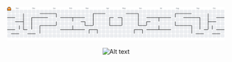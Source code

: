 <picture>
  <source media="(prefers-color-scheme: dark)" srcset="https://raw.githubusercontent.com/anyocher/anyocher/output/pacman-contribution-graph-dark.svg">
  <source media="(prefers-color-scheme: light)" srcset="https://raw.githubusercontent.com/anyocher/anyocher/output/pacman-contribution-graph-dark.svg">
  <img alt="pacman contribution graph" src="https://raw.githubusercontent.com/anyocher/anyocher/output/pacman-contribution-graph.svg">
</picture>

<div align="center">
  
![Alt text](https://spotify-recently-played-readme.vercel.app/api?user=q2xysqgo1ohb4r4b59wpo13ab&count=3)

</div>

<!--

--!>
